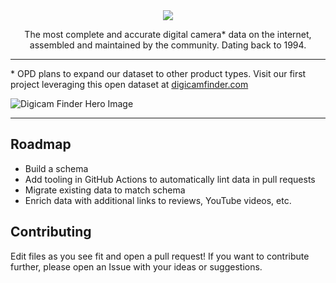 <div align="center">
<img src="https://user-images.githubusercontent.com/4712430/229220954-f802349c-a60b-4a18-9796-af0c351f57f1.png" />

The most complete and accurate digital camera* data on the internet,
assembled and maintained by the community. Dating back to 1994.
</div>

<hr />

\* OPD plans to expand our dataset to other product types. Visit our first project leveraging this open dataset at [digicamfinder.com](https://digicamfinder.com)

![Digicam Finder Hero Image](https://user-images.githubusercontent.com/4712430/229221651-392fef71-7c29-4c72-b310-042f1082cdc3.png)

<hr />

## Roadmap
- Build a schema
- Add tooling in GitHub Actions to automatically lint data in pull requests
- Migrate existing data to match schema
- Enrich data with additional links to reviews, YouTube videos, etc.

## Contributing
Edit files as you see fit and open a pull request! If you want to contribute further, please open an Issue with your ideas or suggestions.
